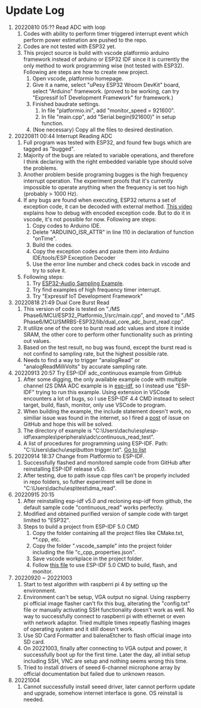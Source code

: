 # Update Log

1. 20220810 05:?? Read ADC with loop
   1. Codes with ability to perform timer triggered interrupt event which perform power estimation are pushed to the repo.
   2. Codes are not tested with ESP32 yet.
   3. This project source is build with vscode platformio arduino framework instead of arduino or ESP32 IDF since it is currently the only method to work programming wise (not tested with ESP32). Following are steps are how to create new project.
      1. Open vscode, platformio homepage.
      2. Give it a name, select "uPesy ESP32 Wroom DevKit" board, select "Arduino" framework. (proved to be working, can try "Expressif IoT Development Framework" for framework.)
      3. Finished baudrate settings.
         1. In file "platformio.ini", add "monitor_speed = 921600".
         2. In file "main.cpp", add "Serial.begin(921600)" in setup function.
      4. (Noe necessary) Copy all the files to desired destination.
2. 20220811 00:44 Interrupt Reading ADC
   1. Full program was tested with ESP32, and found few bugs which are tagged as "bugged".
   2. Majority of the bugs are related to variable operations, and therefore I think declaring with the right embedded variable type should solve the problems.
   3. Another problem beside programing bugges is the high frequency interrupt operation. The experiment proofs that it's currently impossible to operate anything when the frequency is set too high (probably > 1000 Hz).
   4. If any bugs are found when executing, ESP32 returns a set of exception code, it can be decoded with external method. [This video](https://www.youtube.com/watch?v=323CS87h6WU&list=PL8UUpsd7hljNe75Xk2zzHRcwvmWGTSttQ) explains how to debug with encoded exception code. But to do it in vscode, it's not possible for now. Following are steps:
      1. Copy codes to Arduino IDE.
      2. Delete "ARDUINO_ISR_ATTR" in line 110 in declaration of function "onTime".
      3. Build the codes.
      4. Copy the exception codes and paste them into Arduino IDE/tools/ESP Exception Decoder
      5. Use the error line number and check codes back in vscode and try to solve it.
   5. Following steps:
      1. Try [ESP32-Audio Sampling Example](https://www.toptal.com/embedded/esp32-audio-sampling).
      2. Try find examples of high frequency timer interrupt.
      3. Try "Expressif IoT Development Framework"
3. 20220818 21:49 Dual Core Burst Read
   1. This version of code is tested on "./MS Phase6/MCU/ESP32_Platformio_1/src/main.cpp", and moved to "./MS Phase6/MCU/SMRBS-ESP32/lib/dual_core_adc_burst_read.cpp".
   2. It utilize one of the core to burst read adc values and store it inside SRAM, the other core to perform other functionality such as printing out values.
   3. Based on the test result, no bug was found, except the burst read is not confind to sampling rate, but the highest possible rate.
   4. Needs to find a way to trigger "analogRead" or "analogReadMilliVolts" by accurate sampling rate.
4. 20220913 20:57 Try ESP-IDF adc_continuous example from GitHub
   1. After some digging, the only available example code with multiple channel I2S DMA ADC example is in [esp-idf](https://github.com/espressif/esp-idf/tree/master/examples/peripherals/adc/continuous_read), so I instead use "ESP-IDF" trying to run this example. Using extension in VSCode encounters a lot of bugs, so I use ESP-IDF 4.4 CMD instead to select target, build, flash, monitor, only use VSCode to program.
   2. When building the example, the include statement doesn't work, no similiar issue was found in the internet, so I fired a [post](https://github.com/espressif/esp-idf/issues/9776) of issue on GitHub and hope this will be solved.
   3. The directory of example is "C:\Users\dachu\esp\esp-idf\examples\peripherals\adc\continuous_read_test".
   4. A list of procedures for programming using ESP-IDF. Path: "C:\Users\dachu\esp\button trigger.txt". [Go to list](https://github.com/belongtothenight/SMRBS-ESP32/blob/main/info/button%20trigger.txt)
5. 20220914 18:37 Change from Platformio to ESP-IDF.
   1. Successfully flashed and monitored sample code from GitHub after reinstalling ESP-IDF release v5.0.
   2. After testing, due to path issue cpp files can't be properly included in repo folders, so futher experiment will be done in "C:\Users\dachu\esp\test\dma_read".
6. 20220915 20:15
   1. After reinstalling esp-idf v5.0 and recloning esp-idf from github, the default sample code "continuous_read" works perfectly.
   2. Modified and obtained purified version of sample code with target limited to "ESP32".
   3. Steps to build a project from ESP-IDF 5.0 CMD
      1. Copy the folder containing all the project files like CMake.txt, **.cpp, etc.
      2. Copy the folder ".vscode_sample" into the project folder including the file "c_cpp_properties.json".
      3. Save vscode workplace in the project folder.
      4. Follow [this file](https://github.com/belongtothenight/SMRBS-ESP32/blob/main/info/button%20trigger.txt) to use ESP-IDF 5.0 CMD to build, flash, and monitor.
7. 20220920 ~ 20221003
   1. Start to test algorithm with raspberri pi 4 by setting up the environment.
   2. Environment can't be setup, VGA output no signal. Using raspberry pi official image flasher can't fix this bug, alterating the "config.txt" file or manually activating SSH functionality doesn't work as well. No way to successfully connect to raspberri pi with ethernet or even with network adaptor. Tried multiple times repeatly flashing images of operating system and it still doesn't work.
   3. Use SD Card Formatter and balenaEtcher to flash official image into SD card.
   4. On 20221003, finally after connecting to VGA output and power, it successfully boot up for the first time. Later the day, all initial setup including SSH, VNC are setup and nothing seems wrong this time.
   5. Tried to install drivers of seeed 6-channel microphone array by official documentation but failed due to unknown reason.
8. 20221004
   1. Cannot successfully install seeed driver, later cannot perform update and upgrade, somehow internet interface is gone. OS reinstall is needed.
